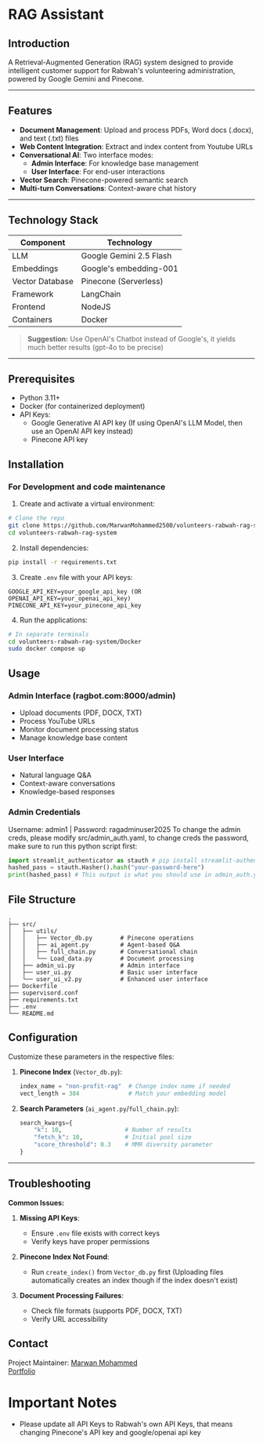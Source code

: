 # RAG Assistant

## Introduction
A Retrieval-Augmented Generation (RAG) system designed to provide intelligent customer support for Rabwah's volunteering administration, powered by Google Gemini and Pinecone.

---

## Features

- **Document Management**: Upload and process PDFs, Word docs (.docx), and text (.txt) files
- **Web Content Integration**: Extract and index content from Youtube URLs
- **Conversational AI**: Two interface modes:
  - **Admin Interface**: For knowledge base management
  - **User Interface**: For end-user interactions
- **Vector Search**: Pinecone-powered semantic search
- **Multi-turn Conversations**: Context-aware chat history
---

## Technology Stack

| Component          | Technology                          |
|--------------------|-------------------------------------|
| LLM                | Google Gemini 2.5 Flash             |
| Embeddings         | Google's embedding-001              |
| Vector Database    | Pinecone (Serverless)               |
| Framework          | LangChain                           |
| Frontend           | NodeJS                              |
| Containers         | Docker                              |

> **Suggestion:** Use OpenAI's Chatbot instead of Google's, it yields much better results (gpt-4o to be precise)

---

## Prerequisites
- Python 3.11+
- Docker (for containerized deployment)
- API Keys:
  - Google Generative AI API key (If using OpenAI's LLM Model, then use an OpenAI API key instead)
  - Pinecone API key

## Installation

### For Development and code maintenance

1. Create and activate a virtual environment:
```bash
# Clone the repo
git clone https://github.com/MarwanMohammed2500/volunteers-rabwah-rag-system.git
cd volunteers-rabwah-rag-system
```

2. Install dependencies:
```bash
pip install -r requirements.txt
```

3. Create `.env` file with your API keys:
```env
GOOGLE_API_KEY=your_google_api_key (OR OPENAI_API_KEY=your_openai_api_key)
PINECONE_API_KEY=your_pinecone_api_key
```

4. Run the applications:
```bash
# In separate terminals
cd volunteers-rabwah-rag-system/Docker
sudo docker compose up
```

## Usage

### Admin Interface (ragbot.com:8000/admin)
- Upload documents (PDF, DOCX, TXT)
- Process YouTube URLs
- Monitor document processing status
- Manage knowledge base content

### User Interface
- Natural language Q&A
- Context-aware conversations
- Knowledge-based responses

### Admin Credentials
Username: admin1 | Password: ragadminuser2025
To change the admin creds, please modify src/admin_auth.yaml, to change creds the password, make sure to run this python script first:
```python
import streamlit_authenticator as stauth # pip install streamlit-authenticator first
hashed_pass = stauth.Hasher().hash("your-password-here")
print(hashed_pass) # This output is what you should use in admin_auth.yaml
```

## File Structure

```
.
├── src/
│   ├── utils/
│   │   ├── Vector_db.py        # Pinecone operations
│   │   ├── ai_agent.py         # Agent-based Q&A
│   │   ├── full_chain.py       # Conversational chain
│   │   └── Load_data.py        # Document processing
│   ├── admin_ui.py             # Admin interface
│   ├── user_ui.py              # Basic user interface
│   └── user_ui_v2.py           # Enhanced user interface
├── Dockerfile
├── supervisord.conf
├── requirements.txt
├── .env
└── README.md

```

## Configuration

Customize these parameters in the respective files:

1. **Pinecone Index** (`Vector_db.py`):
   ```python
   index_name = "non-profit-rag"  # Change index name if needed
   vect_length = 384              # Match your embedding model
   ```

2. **Search Parameters** (`ai_agent.py`/`full_chain.py`):
   ```python
   search_kwargs={
       "k": 10,                  # Number of results
       "fetch_k": 10,            # Initial pool size
       "score_threshold": 0.3    # MMR diversity parameter
   }
   ```

---

## Troubleshooting

**Common Issues:**

1. **Missing API Keys**:
   - Ensure `.env` file exists with correct keys
   - Verify keys have proper permissions

2. **Pinecone Index Not Found**:
   - Run `create_index()` from `Vector_db.py` first (Uploading files automatically creates an index though if the index doesn't exist)

3. **Document Processing Failures**:
   - Check file formats (supports PDF, DOCX, TXT)
   - Verify URL accessibility

## Contact
Project Maintainer: [Marwan Mohammed](mailto:marwanmohammed056@gmail.com)  
[Portfolio](https://marwan-mohammed-portfoli-442cb.web.app/)

# Important Notes
- Please update all API Keys to Rabwah's own API Keys, that means changing Pinecone's API key and google/openai api key